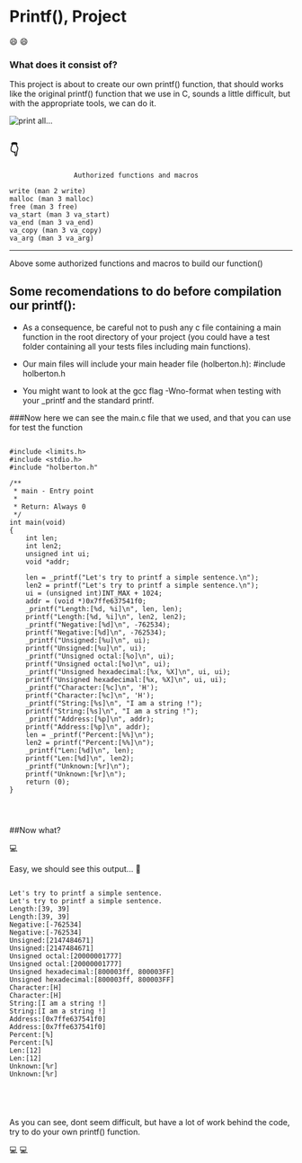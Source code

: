 # Printf(), Project 

:smile: :smile:



### What does it consist of?
 
 This project is about to create our own printf() function, that should works like the original printf() function that we use in C, sounds a little difficult, but with the appropriate tools, we can do it.
 
 ![print all...](/home/lepc72/Descargas/Printf.svg.png  "print()")
 
 :point_down:
 ---
 
                    
                    
                    Authorized functions and macros

    write (man 2 write)
    malloc (man 3 malloc)
    free (man 3 free)
    va_start (man 3 va_start)
    va_end (man 3 va_end)
    va_copy (man 3 va_copy)
    va_arg (man 3 va_arg)

---

Above some authorized functions and macros to build our function()


## Some recomendations to do  before compilation  our printf():

- As a consequence, be careful not to push any c file containing a main function in the root directory of your project (you could have a test folder containing all your tests files including main functions).

- Our main files will include your main header file (holberton.h): #include holberton.h

- You might want to look at the gcc flag -Wno-format when testing with your _printf and the standard printf.


###Now here we can see the main.c file that we used, and that you can use for test the function


~~~

#include <limits.h>
#include <stdio.h>
#include "holberton.h"

/**
 * main - Entry point
 *
 * Return: Always 0
 */
int main(void)
{
    int len;
    int len2;
    unsigned int ui;
    void *addr;

    len = _printf("Let's try to printf a simple sentence.\n");
    len2 = printf("Let's try to printf a simple sentence.\n");
    ui = (unsigned int)INT_MAX + 1024;
    addr = (void *)0x7ffe637541f0;
    _printf("Length:[%d, %i]\n", len, len);
    printf("Length:[%d, %i]\n", len2, len2);
    _printf("Negative:[%d]\n", -762534);
    printf("Negative:[%d]\n", -762534);
    _printf("Unsigned:[%u]\n", ui);
    printf("Unsigned:[%u]\n", ui);
    _printf("Unsigned octal:[%o]\n", ui);
    printf("Unsigned octal:[%o]\n", ui);
    _printf("Unsigned hexadecimal:[%x, %X]\n", ui, ui);
    printf("Unsigned hexadecimal:[%x, %X]\n", ui, ui);
    _printf("Character:[%c]\n", 'H');
    printf("Character:[%c]\n", 'H');
    _printf("String:[%s]\n", "I am a string !");
    printf("String:[%s]\n", "I am a string !");
    _printf("Address:[%p]\n", addr);
    printf("Address:[%p]\n", addr);
    len = _printf("Percent:[%%]\n");
    len2 = printf("Percent:[%%]\n");
    _printf("Len:[%d]\n", len);
    printf("Len:[%d]\n", len2);
    _printf("Unknown:[%r]\n");
    printf("Unknown:[%r]\n");
    return (0);
}




~~~

##Now what?  

:computer:

Easy, we should see this output... :bow:

~~~

Let's try to printf a simple sentence.
Let's try to printf a simple sentence.
Length:[39, 39]
Length:[39, 39]
Negative:[-762534]
Negative:[-762534]
Unsigned:[2147484671]
Unsigned:[2147484671]
Unsigned octal:[20000001777]
Unsigned octal:[20000001777]
Unsigned hexadecimal:[800003ff, 800003FF]
Unsigned hexadecimal:[800003ff, 800003FF]
Character:[H]
Character:[H]
String:[I am a string !]
String:[I am a string !]
Address:[0x7ffe637541f0]
Address:[0x7ffe637541f0]
Percent:[%]
Percent:[%]
Len:[12]
Len:[12]
Unknown:[%r]
Unknown:[%r]





~~~

As you can see, dont seem difficult, but have a lot of work behind the code, try to do your own printf() function.

:computer: :computer:

















 
                              
 
 
 
 
 
 

